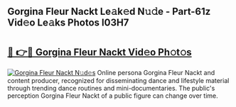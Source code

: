 ## Gorgina Fleur Nackt Le𝚊k𝚎d N𝚞𝚍e - Part-61z Vid𝚎o Le𝚊ks Photos l03H7

# <h2><a href="http://fb769o.evod.top/?m=Gorgina+Fleur+Nackt">🔗 👉🔴 Gorgina Fleur Nackt Vid𝚎o Ph𝚘t𝚘s</a></h2>

[![Gorgina Fleur Nackt N𝚞d𝚎s](https://i.imgur.com/8V9OHl7.gif)](http://fb769o.evod.top/?m=Gorgina+Fleur+Nackt)
Online persona Gorgina Fleur Nackt and content producer, recognized for disseminating dance and lifestyle material through trending dance routines and mini-documentaries. The public's perception Gorgina Fleur Nackt of a public figure can change over time. 

